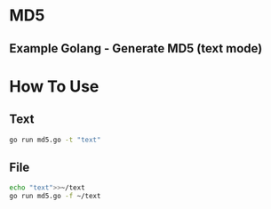 # MD5

## Example Golang - Generate MD5 (text mode)

# How To Use

## Text
```bash
go run md5.go -t "text"
```

## File
```bash
echo "text">>~/text
go run md5.go -f ~/text
```
